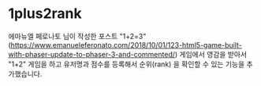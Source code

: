 # 1plus2rank
에마뉴엘 페로나토 님이 작성한 포스트 "1+2=3"(https://www.emanueleferonato.com/2018/10/01/123-html5-game-built-with-phaser-update-to-phaser-3-and-commented/) 게임에서 영감을 받아서 "1+2" 게임을 하고 유저명과 점수를 등록해서 순위(rank) 을 확인할 수 있는 기능을 추가했습니다.

